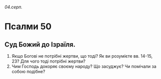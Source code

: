 
_04.серп._

# Псалми 50

## Суд Божий до Ізраїля.
1. Якщо Богові не потрібні жертви, що тоді? Як ви розумієте вв. 14-15, 23? Для чого тоді потрібні жертви?
2. Чим Господь докоряє своєму народу? Що засуджує? Чи помічали за собою подібне?
